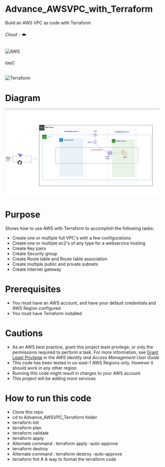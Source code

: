 # Advance_AWSVPC_with_Terraform
Build an AWS VPC as code with Terraform

###### Cloud - :cloud:
![AWS](https://img.shields.io/badge/-AWS-000000?style=flat&logo=Amazon%20AWS&logoColor=FF9900)

###### IaaC
![Terraform](https://img.shields.io/badge/-Terraform-000000?style=flat&logo=Terraform)

# Diagram
![alt text](https://github.com/ValAug/Advance_AWSVPC_Terraform/blob/master/vpc_diagram.png)

# Purpose
Shows how to use AWS with Terraform to accomplish the following tasks:

* Create one or multiple full VPC's with a few configurations
* Create one or multiple ec2's of any type for a webservice hosting
* Create Key pairs
* Create Security group
* Create Route table and Route table association
* Create multiple public and private subnets
* Create Internet gateway

# Prerequisites
* You must have an AWS account, and have your default credentials and AWS Region
  configured
* You must have Terraform installed

# Cautions
* As an AWS best practice, grant this project least privilege, or only the 
  permissions required to perform a task. For more information, see 
  [Grant Least Privilege](https://docs.aws.amazon.com/IAM/latest/UserGuide/best-practices.html#grant-least-privilege) 
  in the *AWS Identity and Access Management 
  User Guide*
* This code has been tested in us-east-1 AWS Regions only. However it should work in any other region
* Running this code might result in charges to your AWS account
* This project will be adding more services

# How to run this code
* Clone this repo
* cd to Advance_AWSVPC_Terraform folder
* terraform init
* terraform plan
* terraform validate
* terraform apply
* Alternate command : terraform apply -auto-approve
* terraform destroy
* Alternate command : terraform destroy -auto-approve
* terraform fmt # A way to format the terraform code

